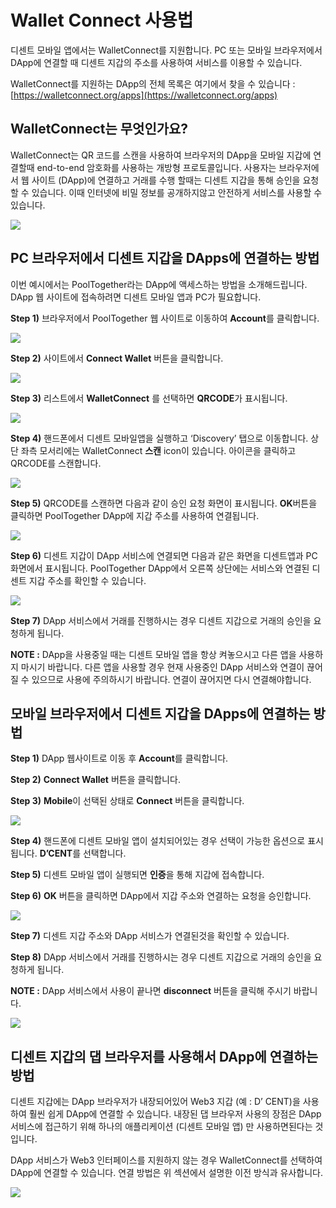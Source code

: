 # Wallet Connect 사용법

디센트 모바일 앱에서는 WalletConnect를 지원합니다. PC 또는 모바일 브라우저에서 DApp에 연결할 때 디센트 지갑의 주소를 사용하여 서비스를 이용할 수 있습니다.

WalletConnect를 지원하는 DApp의 전체 목록은 여기에서 찾을 수 있습니다 : [https://walletconnect.org/apps](https://walletconnect.org/apps)

## WalletConnect는 무엇인가요?

WalletConnect는 QR 코드를 스캔을 사용하여 브라우저의 DApp을 모바일 지갑에 연결할때 end-to-end 암호화를 사용하는 개방형 프로토콜입니다. 사용자는 브라우저에서 웹 사이트 \(DApp\)에 연결하고 거래를 수행 할때는 디센트 지갑을 통해 승인을 요청할 수 있습니다. 이때 인터넷에 비밀 정보를 공개하지않고 안전하게 서비스를 사용할 수 있습니다.

![](../../.gitbook/assets/2.png)

## PC 브라우저에서 디센트 지갑을 DApps에 연결하는 방법

이번 예시에서는 PoolTogether라는 DApp에 액세스하는 방법을 소개해드립니다. DApp 웹 사이트에 접속하려면 디센트 모바일 앱과 PC가 필요합니다.

**Step 1\)** 브라우저에서 PoolTogether 웹 사이트로 이동하여 **Account**를 클릭합니다.

![](../../.gitbook/assets/3.png)

**Step 2\)** 사이트에서 **Connect Wallet** 버튼을 클릭합니다.

![](../../.gitbook/assets/4.png)

**Step 3\)** 리스트에서 **WalletConnect** 를 선택하면 **QRCODE**가 표시됩니다.

![](../../.gitbook/assets/5.png)

**Step 4\)** 핸드폰에서 디센트 모바일앱을 실행하고 ‘Discovery’ 탭으로 이동합니다. 상단 좌측 모서리에는 WalletConnect **스캔** icon이 있습니다. 아이콘을 클릭하고 QRCODE를 스캔합니다.

![](../../.gitbook/assets/6.png)

**Step 5\)** QRCODE를 스캔하면 다음과 같이 승인 요청 화면이 표시됩니다. **OK**버튼을 클릭하면 PoolTogether DApp에 지갑 주소를 사용하여 연결됩니다.

![](../../.gitbook/assets/7.png)

**Step 6\)** 디센트 지갑이 DApp 서비스에 연결되면 다음과 같은 화면을 디센트앱과 PC화면에서 표시됩니다. PoolTogether DApp에서 오른쪽 상단에는 서비스와 연결된 디센트 지갑 주소를 확인할 수 있습니다.

![](../../.gitbook/assets/8.png)

**Step 7\)** DApp 서비스에서 거래를 진행하시는 경우 디센트 지갑으로 거래의 승인을 요청하게 됩니다.

**NOTE :** DApp을 사용중일 때는 디센트 모바일 앱을 항상 켜놓으시고 다른 앱을 사용하지 마시기 바랍니다. 다른 앱을 사용할 경우 현재 사용중인 DApp 서비스와 연결이 끊어질 수 있으므로 사용에 주의하시기 바랍니다. 연결이 끊어지면 다시 연결해야합니다.

## 모바일 브라우저에서 디센트 지갑을 DApps에 연결하는 방법

**Step 1\)** DApp 웹사이트로 이동 후 **Account**를 클릭합니다.

**Step 2\)** **Connect Wallet** 버튼을 클릭합니다.

**Step 3\)** **Mobile**이 선택된 상태로 **Connect** 버튼을 클릭합니다.

![](../../.gitbook/assets/9.png)

**Step 4\)** 핸드폰에 디센트 모바일 앱이 설치되어있는 경우 선택이 가능한 옵션으로 표시됩니다. **D’CENT**를 선택합니다.

**Step 5\)** 디센트 모바일 앱이 실행되면 **인증**을 통해 지갑에 접속합니다.

**Step 6\)** **OK** 버튼을 클릭하면 DApp에서 지갑 주소와 연결하는 요청을 승인합니다.

![](../../.gitbook/assets/10.png)

**Step 7\)** 디센트 지갑 주소와 DApp 서비스가 연결된것을 확인할 수 있습니다.

**Step 8\)** DApp 서비스에서 거래를 진행하시는 경우 디센트 지갑으로 거래의 승인을 요청하게 됩니다.

**NOTE :** DApp 서비스에서 사용이 끝나면 **disconnect** 버튼을 클릭해 주시기 바랍니다.

![](../../.gitbook/assets/11.png)

## 디센트 지갑의 댑 브라우저를 사용해서 DApp에 연결하는 방법

디센트 지갑에는 DApp 브라우저가 내장되어있어 Web3 지갑 \(예 : D’ CENT\)을 사용하여 훨씬 쉽게 DApp에 연결할 수 있습니다. 내장된 댑 브라우저 사용의 장점은 DApp 서비스에 접근하기 위해 하나의 애플리케이션 \(디센트 모바일 앱\) 만 사용하면된다는 것입니다.

DApp 서비스가 Web3 인터페이스를 지원하지 않는 경우 WalletConnect를 선택하여 DApp에 연결할 수 있습니다. 연결 방법은 위 섹션에서 설명한 이전 방식과 유사합니다.

![](../../.gitbook/assets/12.png)

